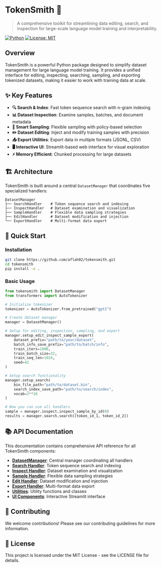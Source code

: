# TokenSmith 🔧

> A comprehensive toolkit for streamlining data editing, search, and inspection for large-scale language model training and interpretability.

[![Python](https://img.shields.io/badge/python-3.7+-blue.svg)](https://python.org)
[![License: MIT](https://img.shields.io/badge/License-MIT-yellow.svg)](https://opensource.org/licenses/MIT)

## Overview

TokenSmith is a powerful Python package designed to simplify dataset management for large language model training. It provides a unified interface for editing, inspecting, searching, sampling, and exporting tokenized datasets, making it easier to work with training data at scale.

## ✨ Key Features

- **🔍 Search & Index**: Fast token sequence search with n-gram indexing
- **📊 Dataset Inspection**: Examine samples, batches, and document metadata  
- **🎯 Smart Sampling**: Flexible sampling with policy-based selection
- **✏️ Dataset Editing**: Inject and modify training samples with precision
- **📤 Export Utilities**: Export data in multiple formats (JSONL, CSV)
- **🖥️ Interactive UI**: Streamlit-based web interface for visual exploration
- **⚡ Memory Efficient**: Chunked processing for large datasets

## 🏗️ Architecture

TokenSmith is built around a central `DatasetManager` that coordinates five specialized handlers:

```
DatasetManager
├── SearchHandler    # Token sequence search and indexing
├── InspectHandler   # Dataset examination and visualization  
├── SampleHandler    # Flexible data sampling strategies
├── EditHandler      # Dataset modification and injection
└── ExportHandler    # Multi-format data export
```

## 🚀 Quick Start

### Installation

```bash
git clone https://github.com/aflah02/tokensmith.git
cd tokensmith
pip install -e .
```

### Basic Usage

```python
from tokensmith import DatasetManager
from transformers import AutoTokenizer

# Initialize tokenizer
tokenizer = AutoTokenizer.from_pretrained("gpt2")

# Create dataset manager
manager = DatasetManager()

# Setup for editing, inspection, sampling, and export
manager.setup_edit_inspect_sample_export(
    dataset_prefix="path/to/your/dataset",
    batch_info_save_prefix="path/to/batch/info",
    train_iters=1000,
    train_batch_size=32,
    train_seq_len=1024,
    seed=42
)

# Setup search functionality
manager.setup_search(
    bin_file_path="path/to/dataset.bin",
    search_index_save_path="path/to/search/index",
    vocab=2**16
)

# Now you can use all handlers
sample = manager.inspect.inspect_sample_by_id(0)
results = manager.search.search([token_id_1, token_id_2])
```

## 📚 API Documentation

This documentation contains comprehensive API reference for all TokenSmith components:

- **[DatasetManager](reference/manager.md)**: Central manager coordinating all handlers
- **[Search Handler](reference/search.md)**: Token sequence search and indexing
- **[Inspect Handler](reference/inspect.md)**: Dataset examination and visualization
- **[Sample Handler](reference/sample.md)**: Flexible data sampling strategies
- **[Edit Handler](reference/edit.md)**: Dataset modification and injection
- **[Export Handler](reference/export.md)**: Multi-format data export
- **[Utilities](reference/utils.md)**: Utility functions and classes
- **[UI Components](reference/ui.md)**: Interactive Streamlit interface

## 🤝 Contributing

We welcome contributions! Please see our contributing guidelines for more information.

## 📄 License

This project is licensed under the MIT License - see the LICENSE file for details.
